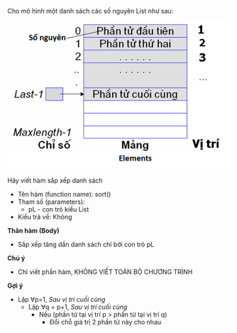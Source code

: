 Cho mô hình một danh sách các số nguyên List như sau:

<img src="../dsdac2.png">

Hãy viết hàm sắp xếp danh sách 
- Tên hàm (function name): sort()
- Tham số (parameters):
    - pL - con trỏ kiểu List
- Kiểu trả về: Không

**Thân hàm (Body)**
- Sắp xếp tăng dần danh sách chỉ bởi con trỏ pL

**Chú ý**
- Chỉ viết phần hàm, KHÔNG VIẾT TOÀN BỘ CHƯƠNG TRÌNH

**Gợi ý**
- Lặp ∀p=1, *Sau vị trí cuối cùng*
    - Lặp ∀q = p+1, *Sau vị trí cuối cùng*
        - Nếu (phần tử tại vị trí p > phần tử tại vị trí q)
            - Đổi chỗ giá trị 2 phần tử này cho nhau